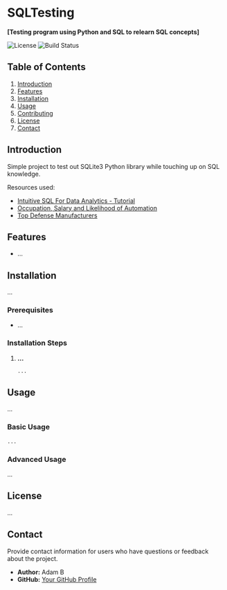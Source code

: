 # SQLTesting 

**[Testing program using Python and SQL to relearn SQL concepts]**

![License](...) ![Build Status](https://img.shields.io/badge/status-testing-brightgreen)

## Table of Contents

1. [Introduction](#introduction)
2. [Features](#features)
3. [Installation](#installation)
4. [Usage](#usage)
5. [Contributing](#contributing)
6. [License](#license)
7. [Contact](#contact)

## Introduction

Simple project to test out SQLite3 Python library while touching up on SQL knowledge. 

Resources used:
- [ Intuitive SQL For Data Analytics - Tutorial ](https://youtu.be/mXW7JHJM34k?si=-RTfxRKgrD3QbR6y)
- [Occupation, Salary and Likelihood of Automation](https://www.kaggle.com/datasets/andrewmvd/occupation-salary-and-likelihood-of-automation)
- [Top Defense Manufacturers ](https://www.kaggle.com/datasets/surajjha101/top-defense-manufacturers)

## Features

- ...

## Installation

...

### Prerequisites

- ...

### Installation Steps

1. **...**
   ```bash
   ...
   ```

## Usage

...

### Basic Usage

```python
...
```

### Advanced Usage

...

## License

...

## Contact

Provide contact information for users who have questions or feedback about the project.

- **Author:** Adam B
- **GitHub:** [Your GitHub Profile](https://github.com/ElectricBanana)
